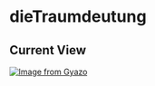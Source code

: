 # dieTraumdeutung
## Current View
[![Image from Gyazo](https://t.gyazo.com/teams/chai-jp/22eab98cb55bdcc51d023feae329a51f.gif)](https://chai-jp.gyazo.com/22eab98cb55bdcc51d023feae329a51f)
